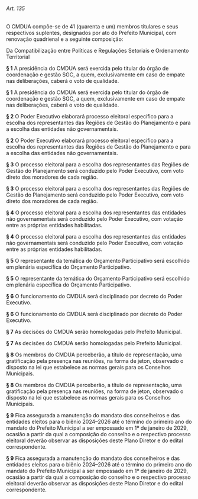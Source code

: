 
###### Art. 135
O CMDUA compõe-se de 41 (quarenta e um) membros titulares e seus respectivos suplentes, designados por ato do Prefeito Municipal, com renovação quadrienal e a seguinte composição:

Da Compatibilização entre Políticas e Regulações Setoriais e Ordenamento Territorial

**§ 1** A presidência do CMDUA será exercida pelo titular do órgão de coordenação e gestão SGC, a quem, exclusivamente em caso de empate nas deliberações, caberá o voto de qualidade.

**§ 1** A presidência do CMDUA será exercida pelo titular do órgão de coordenação e gestão SGC, a quem, exclusivamente em caso de empate nas deliberações, caberá o voto de qualidade.

**§ 2** O Poder Executivo elaborará processo eleitoral específico para a escolha dos representantes das Regiões de Gestão do Planejamento e para a escolha das entidades não governamentais.

**§ 2** O Poder Executivo elaborará processo eleitoral específico para a escolha dos representantes das Regiões de Gestão do Planejamento e para a escolha das entidades não governamentais.

**§ 3** O processo eleitoral para a escolha dos representantes das Regiões de Gestão do Planejamento será conduzido pelo Poder Executivo, com voto direto dos moradores de cada região.

**§ 3** O processo eleitoral para a escolha dos representantes das Regiões de Gestão do Planejamento será conduzido pelo Poder Executivo, com voto direto dos moradores de cada região.

**§ 4** O processo eleitoral para a escolha dos representantes das entidades não governamentais será conduzido pelo Poder Executivo, com votação entre as próprias entidades habilitadas.

**§ 4** O processo eleitoral para a escolha dos representantes das entidades não governamentais será conduzido pelo Poder Executivo, com votação entre as próprias entidades habilitadas.

**§ 5** O representante da temática do Orçamento Participativo será escolhido em plenária específica do Orçamento Participativo.

**§ 5** O representante da temática do Orçamento Participativo será escolhido em plenária específica do Orçamento Participativo.

**§ 6** O funcionamento do CMDUA será disciplinado por decreto do Poder Executivo.

**§ 6** O funcionamento do CMDUA será disciplinado por decreto do Poder Executivo.

**§ 7** As decisões do CMDUA serão homologadas pelo Prefeito Municipal.

**§ 7** As decisões do CMDUA serão homologadas pelo Prefeito Municipal.

**§ 8** Os membros do CMDUA perceberão, a título de representação, uma gratificação pela presença nas reuniões, na forma de jeton, observado o disposto na lei que estabelece as normas gerais para os Conselhos Municipais.

**§ 8** Os membros do CMDUA perceberão, a título de representação, uma gratificação pela presença nas reuniões, na forma de jeton, observado o disposto na lei que estabelece as normas gerais para os Conselhos Municipais.

**§ 9** Fica assegurada a manutenção do mandato dos conselheiros e das entidades eleitos para o biênio 2024–2026 até o término do primeiro ano do mandato do Prefeito Municipal a ser empossado em 1º de janeiro de 2029, ocasião a partir da qual a composição do conselho e o respectivo processo eleitoral deverão observar as disposições deste Plano Diretor e do edital correspondente.

**§ 9** Fica assegurada a manutenção do mandato dos conselheiros e das entidades eleitos para o biênio 2024–2026 até o término do primeiro ano do mandato do Prefeito Municipal a ser empossado em 1º de janeiro de 2029, ocasião a partir da qual a composição do conselho e o respectivo processo eleitoral deverão observar as disposições deste Plano Diretor e do edital correspondente.
